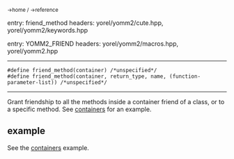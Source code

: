 <sub> ->home / ->reference </sub>

entry: friend_method
headers: yorel/yomm2/cute.hpp, yorel/yomm2/keywords.hpp

entry: YOMM2_FRIEND
headers: yorel/yomm2/macros.hpp, yorel/yomm2.hpp

---
```
#define friend_method(container) /*unspecified*/
#define friend_method(container, return_type, name, (function-parameter-list)) /*unspecified*/
```
---
Grant friendship to all the methods inside a container friend of a class, or to
a specific method. See [containers](examples/containers) for an example.

## example
See the [containers](../examples/containers) example.
